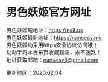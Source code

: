 # 男色妖姬官方网址

男色妖姬短地址：https://ns8.us<br />
男色妖姬最新地址：https://nanseav.me<br />
男色妖姬均采用https安全协议访问哦！<br />
动动手将本发布页收藏起来，永不迷路！<br />
地址获取邮箱：nanseav8@gmail.com

更新时间：2020.02.04
